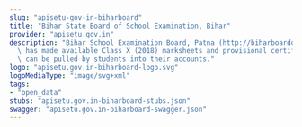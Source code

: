 ```yaml
---
slug: "apisetu-gov-in-biharboard"
title: "Bihar State Board of School Examination, Bihar"
provider: "apisetu.gov.in"
description: "Bihar School Examination Board, Patna (http://biharboardonline.bihar.gov.in)\
  \ has made available Class X (2018) marksheets and provisional certificates, which\
  \ can be pulled by students into their accounts."
logo: "apisetu.gov.in-biharboard-logo.svg"
logoMediaType: "image/svg+xml"
tags:
- "open_data"
stubs: "apisetu.gov.in-biharboard-stubs.json"
swagger: "apisetu.gov.in-biharboard-swagger.json"
---
```

